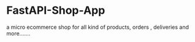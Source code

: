 # FastAPI-Shop-App
a micro ecommerce shop for all kind of products, orders , deliveries and more.......
